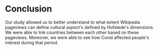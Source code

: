 # Conclusion

Our study allowed us to better understand to what extent Wikipedia pageviews can define cultural aspect's defined by Hofstede's dimensions. We were able to link countries between each other based on these pageviews. Moreover, we were able to see how Covid affected people's interest during that period. 
